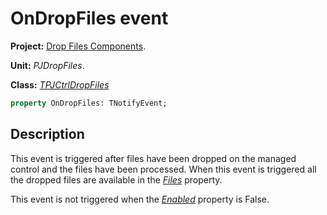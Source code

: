 # OnDropFiles event #

**Project:** [Drop Files Components](../API.md).

**Unit:** _PJDropFiles_.

**Class:** _[TPJCtrlDropFiles](./TPJCtrlDropFiles.md)_

```pascal
property OnDropFiles: TNotifyEvent;
```

## Description ##

This event is triggered after files have been dropped on the managed control and the files have been processed. When this event is triggered all the dropped files are available in the _[Files](./TPJCtrlDropFiles-Files.md)_  property.

This event is not triggered when the _[Enabled](./TPJCtrlDropFiles-Enabled.md)_ property is False.